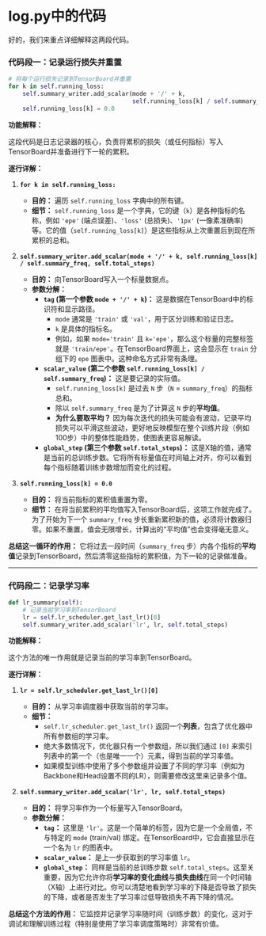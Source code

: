 # log.py中的代码

好的，我们来重点详细解释这两段代码。

### 代码段一：记录运行损失并重置

```python
# 将每个运行损失记录到TensorBoard并重置
for k in self.running_loss:
    self.summary_writer.add_scalar(mode + '/' + k,
                                   self.running_loss[k] / self.summary_freq, self.total_steps)
    self.running_loss[k] = 0.0
```

**功能解释：**

这段代码是日志记录器的核心，负责将累积的损失（或任何指标）写入TensorBoard并准备进行下一轮的累积。

**逐行详解：**

1.  **`for k in self.running_loss:`**
    *   **目的：** 遍历 `self.running_loss` 字典中的所有键。
    *   **细节：** `self.running_loss` 是一个字典，它的键（`k`）是各种指标的名称，例如 `'epe'` (端点误差)、`'loss'` (总损失)、`'1px'` (一像素准确率) 等。它的值（`self.running_loss[k]`）是这些指标从上次重置后到现在所累积的总和。

2.  **`self.summary_writer.add_scalar(mode + '/' + k, self.running_loss[k] / self.summary_freq, self.total_steps)`**
    *   **目的：** 向TensorBoard写入一个标量数据点。
    *   **参数分解：**
        *   **`tag` (第一个参数 `mode + '/' + k`)：** 这是数据在TensorBoard中的标识符和显示路径。
            *   `mode` 通常是 `'train'` 或 `'val'`，用于区分训练和验证日志。
            *   `k` 是具体的指标名。
            *   例如，如果 `mode='train'` 且 `k='epe'`，那么这个标量的完整标签就是 `'train/epe'`。在TensorBoard界面上，这会显示在 `train` 分组下的 `epe` 图表中。这种命名方式非常有条理。
        *   **`scalar_value` (第二个参数 `self.running_loss[k] / self.summary_freq`)：** 这是要记录的实际值。
            *   `self.running_loss[k]` 是过去 `N` 步（`N` = `summary_freq`）的指标总和。
            *   除以 `self.summary_freq` 是为了计算这 `N` 步的**平均值**。
            *   **为什么要取平均？** 因为每次迭代的损失可能会有波动，记录平均损失可以平滑这些波动，更好地反映模型在整个训练片段（例如100步）中的整体性能趋势，使图表更容易解读。
        *   **`global_step` (第三个参数 `self.total_steps`)：** 这是X轴的值，通常是当前的总训练步数。它将所有标量值在时间轴上对齐，你可以看到每个指标随着训练步数增加而变化的过程。

3.  **`self.running_loss[k] = 0.0`**
    *   **目的：** 将当前指标的累积值重置为零。
    *   **细节：** 在将当前累积的平均值写入TensorBoard后，这项工作就完成了。为了开始为下一个 `summary_freq` 步长重新累积新的值，必须将计数器归零。如果不重置，值会无限增长，计算出的“平均值”也会变得毫无意义。

**总结这一循环的作用：**
它将过去一段时间（`summary_freq` 步）内各个指标的**平均值**记录到TensorBoard，然后清零这些指标的累积值，为下一轮的记录做准备。

---

### 代码段二：记录学习率

```python
def lr_summary(self):
    # 记录当前学习率到TensorBoard
    lr = self.lr_scheduler.get_last_lr()[0]
    self.summary_writer.add_scalar('lr', lr, self.total_steps)
```

**功能解释：**

这个方法的唯一作用就是记录当前的学习率到TensorBoard。

**逐行详解：**

1.  **`lr = self.lr_scheduler.get_last_lr()[0]`**
    *   **目的：** 从学习率调度器中获取当前的学习率。
    *   **细节：**
        *   `self.lr_scheduler.get_last_lr()` 返回一个**列表**，包含了优化器中所有参数组的学习率。
        *   绝大多数情况下，优化器只有一个参数组，所以我们通过 `[0]` 来索引列表中的第一个（也是唯一一个）元素，得到当前的学习率值。
        *   如果模型训练中使用了多个参数组并设置了不同的学习率（例如为Backbone和Head设置不同的LR），则需要修改这里来记录多个值。

2.  **`self.summary_writer.add_scalar('lr', lr, self.total_steps)`**
    *   **目的：** 将学习率作为一个标量写入TensorBoard。
    *   **参数分解：**
        *   **`tag`：** 这里是 `'lr'`。这是一个简单的标签，因为它是一个全局值，不与特定的 `mode` (train/val) 绑定。在TensorBoard中，它会直接显示在一个名为 `lr` 的图表中。
        *   **`scalar_value`：** 是上一步获取到的学习率值 `lr`。
        *   **`global_step`：** 同样是当前的总训练步数 `self.total_steps`。这至关重要，因为它允许你将**学习率的变化曲线**与**损失曲线**在同一个时间轴（X轴）上进行对比。你可以清楚地看到学习率的下降是否导致了损失的下降，或者是否发生了学习率过低导致损失不再下降的情况。

**总结这个方法的作用：**
它监控并记录学习率随时间（训练步数）的变化，这对于调试和理解训练过程（特别是使用了学习率调度策略时）非常有价值。